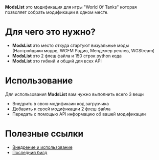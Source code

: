 **ModsList** это модификация для игры "World Of Tanks" которая позволяет собрать модификации в одном месте.

# Для чего это нужно?
* **ModsList** это место откуда стартуют визуальные моды (Настройщики модов, WGFM Радио, Мендежер реплев, WGStream)
* **ModsList** это 2 флеш файла и 150 строк python кода
* **ModsList** это гибкий и общий для всех API

# Использование
Для использования **ModsList** вам нужно выполнить всего 3 вещи
* Внедрить в свою модификаии код загрузчика
* Добавить к своей модификации 2 флеш файла
* Передать с помощью API информацию об вашей модификации

# Полезные ссылки
* [Внедрение и использование](https://bitbucket.org/P0LIR0ID/modslist/src/add2a4bedff1a9823569ae2a13624010c03ef418/example/modListSample.py?at=master)
* [Последний билд](https://bitbucket.org/P0LIR0ID/modslist/downloads/build.zip)
